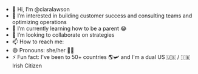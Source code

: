 - 👋 Hi, I’m @ciaralawson
- 👀 I’m interested in building customer success and consulting teams and optimizing operations
- 🌱 I’m currently learning how to be a parent 😂 
- 💞️ I’m looking to collaborate on strategies 
- 📫 How to reach me: 
- 😄 Pronouns: she/her 🙋‍♀️
- ⚡ Fun fact: I've been to 50+ countries 🌎🛩️ and I'm a dual US 🇺🇸 / 🇮🇪 Irish Citizen

<!---
ciaralawson/ciaralawson is a ✨ special ✨ repository because its `README.md` (this file) appears on your GitHub profile.
You can click the Preview link to take a look at your changes.
--->
